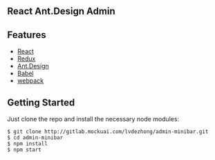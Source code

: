## React Ant.Design Admin

## Features

- [React](https://facebook.github.io/react/)
- [Redux](https://github.com/reactjs/redux)
- [Ant.Design](http://ant.design/)
- [Babel](https://babeljs.io/)
- [webpack](https://webpack.github.io/)

## Getting Started

Just clone the repo and install the necessary node modules:

```shell
$ git clone http://gitlab.mockuai.com/lvdezhong/admin-minibar.git
$ cd admin-minibar
$ npm install
$ npm start
```
